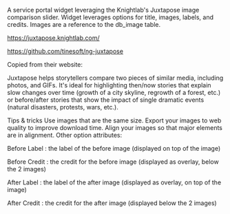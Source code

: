 A service portal widget leveraging the Knightlab's Juxtapose image comparison slider. Widget leverages options for title, images, labels, and credits. Images are a reference to the db_image table.

https://juxtapose.knightlab.com/

https://github.com/tinesoft/ng-juxtapose

Copied from their website: 

Juxtapose helps storytellers compare two pieces of similar media, including photos, and GIFs. It's ideal for highlighting then/now stories that explain slow changes over time (growth of a city skyline, regrowth of a forest, etc.) or before/after stories that show the impact of single dramatic events (natural disasters, protests, wars, etc.).

Tips & tricks
Use images that are the same size.
Export your images to web quality to improve download time.
Align your images so that major elements are in alignment.
Other option attributes:

Before Label : the label of the before image (displayed on top of the image)

Before Credit : the credit for the before image (displayed as overlay, below the 2 images)

After Label : the label of the after image (displayed as overlay, on top of the image)

After Credit : the credit for the after image (displayed below the 2 images)
